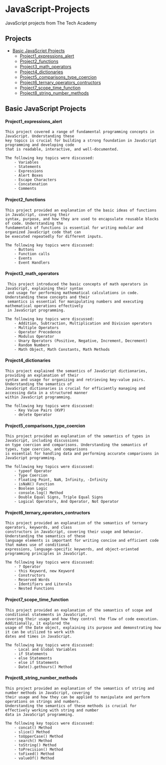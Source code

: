 # JavaScript-Projects
 JavaScript projects from The Tech Academy
 ## **Projects**
 - [Basic JavaScript Projects](#Basic-JavaScript-Projects)
   - [Project1_expressions_alert](#Project1_expressions_alert)
   - [Project2_functions](#Project2_functions)
   - [Project3_math_operators](#Project3_math_operators)
   - [Project4_dictionaries](#Project4_dictionaries)
   - [Project5_comparisons_type_coercion](#Project5_comparisons_type_coercion)
   - [Project6_ternary_operators_contructors](#Project6_ternary_operators_contructors)
   - [Project7_scope_time_function](#Project7_scope_time_function)
   - [Project8_string_number_methods](#Project8_string_number_methods)


 ## **Basic JavaScript Projects** 

#### **Project1_expressions_alert**

    This project covered a range of fundamental programming concepts in JavaScript. Understanding these 
    key topics is crucial for building a strong foundation in JavaScript programming and developing code 
    that is readable, interactive, and well-documented. 

    The following key topics were discussed: 
        - Variables
        - Statements
        - Expressions
        - Alert Boxes
        - Escape Characters 
        - Concatenation
        - Comments

#### **Project2_functions**

    This project provided an explanation of the basic ideas of functions in JavaScript, covering their 
    syntax, purpose, and how they are used to encapsulate reusable blocks of code. Understanding the 
    fundamentals of functions is essential for writing modular and organized JavaScript code that can 
    be executed repeatedly for different inputs. 

    The following key topics were discussed: 
        - Buttons
        - Function calls
        - Events
        - Event Handlers

#### **Project3_math_operators**

     This project introduced the basic concepts of math operators in JavaScript, explaining their syntax 
     and usage for performing mathematical calculations in code. Understanding these concepts and their 
     semantics is essential for manipulating numbers and executing mathematical operations effectively 
     in JavaScript programming.

    The following key topics were discussed: 
        - Addition, Subtraction, Multiplication and Division operators
        - Multiple Operators 
        - Operator Precedence
        - Modulus Operator
        - Unary Operators (Positive, Negative, Increment, Decrement)
        - Random Numbers
        - Math Object, Math Constants, Math Methods

#### **Project4_dictionaries**

    This project explained the semantics of JavaScript dictionaries, providing an explanation of their 
    syntax and usage for organizing and retrieving key-value pairs. Understanding the semantics of 
    JavaScript dictionaries is crucial for efficiently managing and accessing data in a structured manner 
    within JavaScript programming. 

    The following key topics were discussed: 
        - Key Value Pairs (KVP)
        - delete Operator

#### **Project5_comparisons_type_coercion**

    This project provided an explanation of the semantics of types in JavaScript, including discussions 
    on type coercion and comparisons. Understanding the semantics of types, type coercion, and comparisons 
    is essential for handling data and performing accurate comparisons in JavaScript programming.

    The following key topics were discussed:
        - typeof Operator
        - Type Coercion
        - Floating Point, NaN, Infinity, -Infinity
        - isNaN() Function
        - Boolean Logic
        - console.log() Method
        - Double Equal Signs, Triple Equal Signs
        - Logical Operators, And Operator, Not Operator

#### **Project6_ternary_operators_contructors**

    This project provided an explanation of the semantics of ternary operators, keywords, and class 
    constructors in JavaScript, covering their usage and behavior. Understanding the semantics of these 
    language elements is important for writing concise and efficient code that makes use of conditional 
    expressions, language-specific keywords, and object-oriented programming principles in JavaScript.

    The following key topics were discussed:
        - ? Operator
        - this Keyword, new Keyword
        - Constructors
        - Reserved Words
        - Identifiers and Literals
        - Nested Functions

#### **Project7_scope_time_function**

    This project provided an explanation of the semantics of scope and conditional statements in JavaScript, 
    covering their usage and how they control the flow of code execution. Additionally, it explored the 
    usage of the Date object, explaining its purpose and demonstrating how it can be utilized to work with 
    dates and times in JavaScript.

    The following key topics were discussed:
        - Local and Global Variables
        - if Statements
        - else Statements
        - else if Statements
        - Date().gethours() Method
        
#### **Project8_string_number_methods**

    This project provided an explanation of the semantics of string and number methods in JavaScript, covering 
    their usage and how they can be applied to manipulate and perform operations on strings and numbers. 
    Understanding the semantics of these methods is crucial for effectively working with string and number 
    data in JavaScript programming.  
    
    The following key topics were discussed:
        - concat() Method
        - slice() Method
        - toUpperCase() Method
        - search() Method
        - toString() Method
        - toPrecision() Method
        - toFixed() Method
        - valueOf() Method
        
        
        
